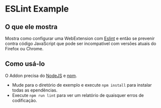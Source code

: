 # ESLint Example

## O que ele mostra

Mostra como configurar uma WebExtension com
[Eslint](http://eslint.org/) e então se prevenir contra
código JavaScript que pode ser incompatível com versões atuais do
Firefox ou Chrome.

## Como usá-lo

O Addon precisa do [NodeJS](https://nodejs.org/en/) e [npm](http://npmjs.com/).

* Mude para o diretório de exemplo e execute `npm install` para instalar todas
as ependências.
* Execute `npm run lint` para ver um relatório de quaisquer erros de codificação.
